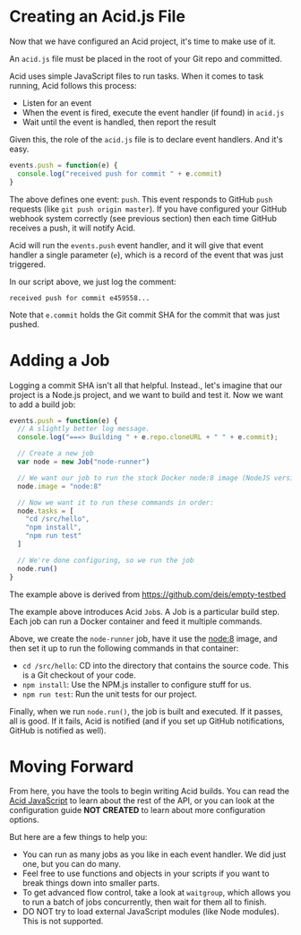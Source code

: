 # Creating an Acid.js File

Now that we have configured an Acid project, it's time to make use of it.

An `acid.js` file must be placed in the root of your Git repo and committed.

Acid uses simple JavaScript files to run tasks. When it comes to task running,
Acid follows this process:

- Listen for an event
- When the event is fired, execute the event handler (if found) in `acid.js`
- Wait until the event is handled, then report the result

Given this, the role of the `acid.js` file is to declare event handlers. And it's
easy.

```javascript
events.push = function(e) {
  console.log("received push for commit " + e.commit)
}
```

The above defines one event: `push`. This event responds to GitHub `push` requests
(like `git push origin master`). If you have configured your GitHub webhook system
correctly (see previous section) then each time GitHub receives a push, it will
notify Acid.

Acid will run the `events.push` event handler, and it will give that event handler
a single parameter (`e`), which is a record of the event that was just triggered.

In our script above, we just log the comment:

```
received push for commit e459558...
```

Note that `e.commit` holds the Git commit SHA for the commit that was just pushed.

# Adding a Job

Logging a commit SHA isn't all that helpful. Instead., let's imagine that our
project is a Node.js project, and we want to build and test it. Now we want to
add a build job:

```javascript
events.push = function(e) {
  // A slightly better log message.
  console.log("===> Building " + e.repo.cloneURL + " " + e.commit);

  // Create a new job
  var node = new Job("node-runner")

  // We want our job to run the stock Docker node:8 image (NodeJS version 8)
  node.image = "node:8"

  // Now we want it to run these commands in order:
  node.tasks = [
    "cd /src/hello",
    "npm install",
    "npm run test"
  ]

  // We're done configuring, so we run the job
  node.run()
}
```

The example above is derived from https://github.com/deis/empty-testbed

The example above introduces Acid `Job`s. A Job is a particular build step. Each
job can run a Docker container and feed it multiple commands.

Above, we create the `node-runner` job, have it use the [node:8](https://hub.docker.com/_/node/)
image, and then set it up to run the following commands in that container:

- `cd /src/hello`: CD into the directory that contains the source code. This is a Git checkout of your code.
- `npm install`: Use the NPM.js installer to configure stuff for us.
- `npm run test`: Run the unit tests for our project.

Finally, when we run `node.run()`, the job is built and executed. If it passes,
all is good. If it fails, Acid is notified (and if you set up GitHub notifications,
GitHub is notified as well).

# Moving Forward

From here, you have the tools to begin writing Acid builds. You can read the
[Acid JavaScript](../javascript) to learn about the rest of the API, or you can
look at the configuration guide **NOT CREATED** to learn about more configuration
options.

But here are a few things to help you:

- You can run as many jobs as you like in each event handler. We did just one, but
  you can do many.
- Feel free to use functions and objects in your scripts if you want to break
  things down into smaller parts.
- To get advanced flow control, take a look at `waitgroup`, which allows you to
  run a batch of jobs concurrently, then wait for them all to finish.
- DO NOT try to load external JavaScript modules (like Node modules). This is not
  supported.
